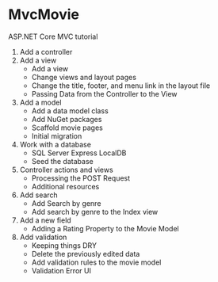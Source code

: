 # MvcMovie

ASP.NET Core MVC tutorial
1. Add a controller
2. Add a view
   - Add a view
   - Change views and layout pages
   - Change the title, footer, and menu link in the layout file
   - Passing Data from the Controller to the View
3. Add a model
   - Add a data model class
   - Add NuGet packages
   - Scaffold movie pages
   - Initial migration
4. Work with a database
   - SQL Server Express LocalDB
   - Seed the database
5. Controller actions and views
   - Processing the POST Request
   - Additional resources
6. Add search
   - Add Search by genre
   - Add search by genre to the Index view
7. Add a new field
   - Adding a Rating Property to the Movie Model
8. Add validation
   - Keeping things DRY
   - Delete the previously edited data
   - Add validation rules to the movie model
   - Validation Error UI
